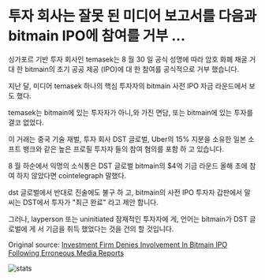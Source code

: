 # 투자 회사는 잘못 된 미디어 보고서를 다음과 bitmain IPO에 참여를 거부 ...

싱가포르 기반 투자 회사인 temasek는 8 월 30 일 공식 성명에 따라 암호 화폐 채굴 거 대 한 bitmain의 초기 공공 제공 (IPO)에 대 한 참여를 공식적으로 거부 했습니다.

지난 달, 미디어 temasek 하나의 핵심 투자자의 bitmain 사전 IPO 자금 라운드에서 보도 했다.

temasek는 bitmain에 있는 투자자가 아니,와 가진 면담, 또는 bitmain에 있는 투자를 결코 없었다.

이 거래는 중국 기술 재벌, 투자 회사 DST 글로벌, Uber의 15% 지분을 소유한 일본 소프트 뱅크와 같은 높은 프로필 투자자 들의 참여 혐의를 포함 하 고 있습니다.

8 월 하순에서 익명의 소식통은 DST 글로벌 bitmain의 $4억 기금 라운드 올해 초에 참여 하지 않았다면 cointelegraph 말했다.

dst 글로벌에서 반대로 진술에도 불구 하 고, bitmain의 사전 IPO 투자자 갑판에서 말 씨는 DST에서 투자가 "최근 완료" 라고 제안 합니다.

그러나, layperson 또는 uninitiated 잠재적인 투자자에 게, 언어는 bitmain가 DST 글로벌에 게 서 기금을 취득 했었다는 것을 건의 할 것입니다.

Original source: [Investment Firm Denies Involvement In Bitmain IPO Following Erroneous Media Reports](https://cointelegraph.com/news/investment-firm-denies-involvement-in-bitmain-ipo-following-erroneous-media-reports)

![stats](https://c.statcounter.com/11760860/0/a89fa40b/1/ "stats")